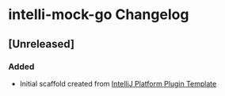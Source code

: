 <!-- Keep a Changelog guide -> https://keepachangelog.com -->

# intelli-mock-go Changelog

## [Unreleased]

### Added

- Initial scaffold created
  from [IntelliJ Platform Plugin Template](https://github.com/JetBrains/intellij-platform-plugin-template)
